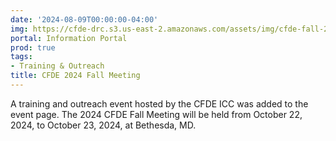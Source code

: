 ```yaml
---
date: '2024-08-09T00:00:00-04:00'
img: https://cfde-drc.s3.us-east-2.amazonaws.com/assets/img/cfde-fall-2024.png
portal: Information Portal
prod: true
tags:
- Training & Outreach
title: CFDE 2024 Fall Meeting
---
```

A training and outreach event hosted by the CFDE ICC was added to the event page. The 2024 CFDE Fall Meeting will be held from October 22, 2024, to October 23, 2024, at Bethesda, MD.